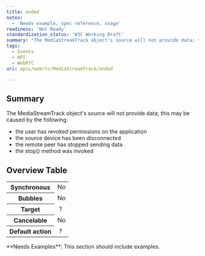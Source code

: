 ```yaml
---
title: ended
notes:
  - 'Needs example, spec reference, usage'
readiness: 'Not Ready'
standardization_status: 'W3C Working Draft'
summary: "The MediaStreamTrack object's source will not provide data; this may be caused by the following:\n"
tags:
  - Events
  - API
  - WebRTC
uri: apis/webrtc/MediaStreamTrack/ended

---
```

## Summary

The MediaStreamTrack object's source will not provide data; this may be caused by the following:

-   the user has revoked permissions on the application
-   the source device has been disconnected
-   the remote peer has stopped sending data
-   the stop() method was invoked

## Overview Table

<table class="wikitable">
<tr>
<th>
Synchronous

</th>
<td>
No

</td>
</tr>
<tr>
<th>
Bubbles

</th>
<td>
No

</td>
</tr>
<tr>
<th>
Target

</th>
<td>
 ?

</td>
</tr>
<tr>
<th>
Cancelable

</th>
<td>
No

</td>
</tr>
<tr>
<th>
Default action

</th>
<td>
 ?

</td>
</tr>
</table>
**Needs Examples**: This section should include examples.

